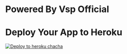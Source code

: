 
# Powered By Vsp Official

# Deploy Your App to Heroku

[![Deploy to heroku chacha](https://www.herokucdn.com/deploy/button.svg)](https://dashboard.heroku.com/new?template=https://github.com/vspteam/RWA-LIVE-V2)
